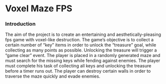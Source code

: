 # Voxel Maze FPS

### Introduction

The aim of the project is to create an entertaining and aesthetically-pleasing fps game with voxel-like destruction. The game’s objective is to collect a certain number of “key” items in order to unlock the “treasure” goal, while collecting as many points as possible. Unlocking the treasure will trigger a “game clear” event. The player is placed in a randomly generated maze and must search for the missing keys while fending against enemies. The player must complete his task of collecting all keys and unlocking the treasure before a timer runs out. The player can destroy certain walls in order to traverse the maze quickly and evade enemies.

